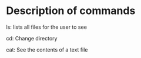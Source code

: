 # Description of commands
ls: lists all files for the user to see

cd: Change directory

cat: See the contents of a text file
